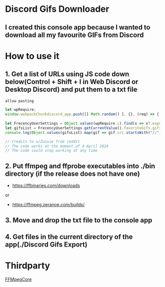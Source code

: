 # Discord Gifs Downloader
## I created this console app because I wanted to download all my favourite GIFs from Discord

# How to use it
## 1. Get a list of URLs using JS code down below(Control + Shift + I in Web Discord or Desktop Discord) and put them to a txt file
```js
allow pasting
```
```js
let wpRequire;
window.webpackChunkdiscord_app.push([[ Math.random() ], {}, (req) => { wpRequire = req; }]);
    
let FrecencyUserSettings = Object.values(wpRequire.c).find(x => x?.exports?.DZ?.updateAsync).exports.DZ
let gifsList = FrecencyUserSettings.getCurrentValue().favoriteGifs.gifs
console.log(Object.values(gifsList).map(gif => gif.src.startsWith("//") ? "https:" + gif.src : gif.src).join('\n'))
```
```js
// Credits to u/Zuuxie from reddit
// The code works at the moment of 4 April 2024
// The code could stop working at any time
```
## 2. Put ffmpeg and ffprobe executables into ./bin directory (if the release does not have one)
- https://ffbinaries.com/downloads

or

- https://ffmpeg.zeranoe.com/builds/

## 3. Move and drop the txt file to the console app

## 4. Get files in the current directory of the app(./Discord Gifs Export)

# Thirdparty
[FFMpegCore](https://github.com/rosenbjerg/FFMpegCore)
